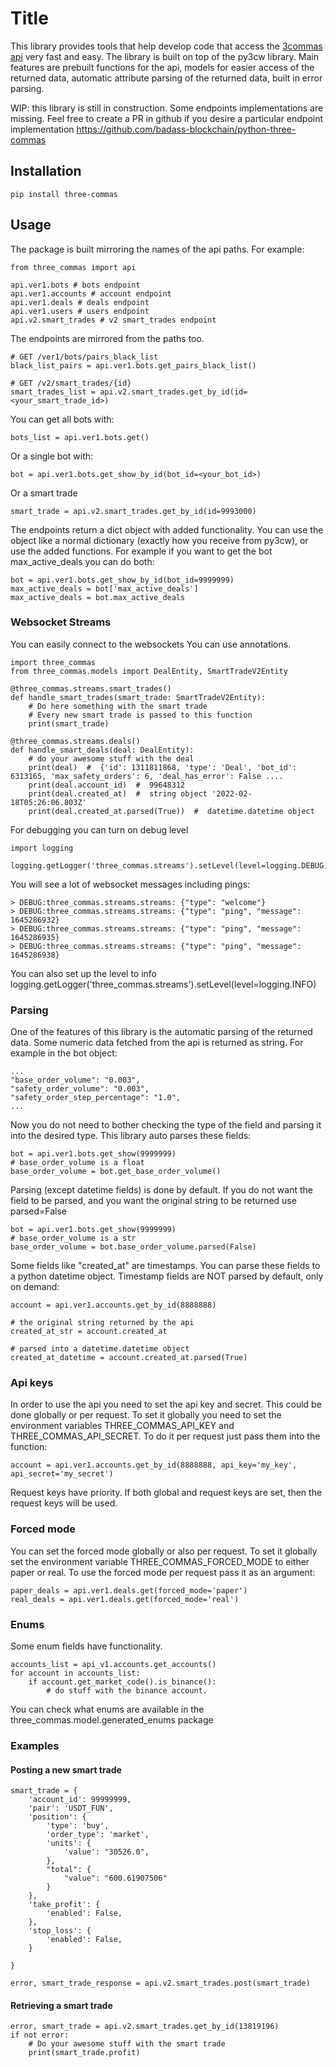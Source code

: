 # Title

This library provides tools that help develop code that access the 
[3commas api](https://github.com/3commas-io/3commas-official-api-docs) very fast and easy. 
The library is built on top of the py3cw library.
Main features are prebuilt functions for the api, models for easier access of the returned data, 
automatic attribute parsing of the returned data, built in error parsing. 

WIP: this library is still in construction. Some endpoints implementations are missing. Feel free to create a PR in github 
if you desire a particular endpoint implementation https://github.com/badass-blockchain/python-three-commas

## Installation

    pip install three-commas

## Usage

The package is built mirroring the names of the api paths. For example:

    from three_commas import api

    api.ver1.bots # bots endpoint
    api.ver1.accounts # account endpoint
    api.ver1.deals # deals endpoint
    api.ver1.users # users endpoint
    api.v2.smart_trades # v2 smart_trades endpoint

The endpoints are mirrored from the paths too.
    
    # GET /ver1/bots/pairs_black_list
    black_list_pairs = api.ver1.bots.get_pairs_black_list()

    # GET /v2/smart_trades/{id}
    smart_trades_list = api.v2.smart_trades.get_by_id(id=<your_smart_trade_id>)


You can get all bots with: 

    bots_list = api.ver1.bots.get()

Or a single bot with:

    bot = api.ver1.bots.get_show_by_id(bot_id=<your_bot_id>)

Or a smart trade

    smart_trade = api.v2.smart_trades.get_by_id(id=9993000)

The endpoints return a dict object with added functionality. You can use the object like a normal dictionary 
(exactly how you receive from py3cw), or use the added functions. 
For example if you want to get the bot max_active_deals you can do both:

    bot = api.ver1.bots.get_show_by_id(bot_id=9999999)
    max_active_deals = bot['max_active_deals']
    max_active_deals = bot.max_active_deals

### Websocket Streams

You can easily connect to the websockets 
You can use annotations.

    import three_commas
    from three_commas.models import DealEntity, SmartTradeV2Entity

    @three_commas.streams.smart_trades()
    def handle_smart_trades(smart_trade: SmartTradeV2Entity):
        # Do here something with the smart trade
        # Every new smart trade is passed to this function
        print(smart_trade)

    @three_commas.streams.deals()
    def handle_smart_deals(deal: DealEntity):
        # do your awesome stuff with the deal
        print(deal)  #  {'id': 1311811868, 'type': 'Deal', 'bot_id': 6313165, 'max_safety_orders': 6, 'deal_has_error': False ....
        print(deal.account_id)  #  99648312
        print(deal.created_at)  #  string object '2022-02-18T05:26:06.803Z'
        print(deal.created_at.parsed(True))  #  datetime.datetime object 


For debugging you can turn on debug level

    import logging

    logging.getLogger('three_commas.streams').setLevel(level=logging.DEBUG)

You will see a lot of websocket messages including pings:

    > DEBUG:three_commas.streams.streams: {"type": "welcome"}
    > DEBUG:three_commas.streams.streams: {"type": "ping", "message": 1645286932}
    > DEBUG:three_commas.streams.streams: {"type": "ping", "message": 1645286935}
    > DEBUG:three_commas.streams.streams: {"type": "ping", "message": 1645286938}

You can also set up the level to info 
    logging.getLogger('three_commas.streams').setLevel(level=logging.INFO)


### Parsing
One of the features of this library is the automatic parsing of the returned data. 
Some numeric data fetched from the api is returned as string. For example in the bot object:

    ...
    "base_order_volume": "0.003",
    "safety_order_volume": "0.003",
    "safety_order_step_percentage": "1.0",
    ...

Now you do not need to bother checking the type of the field and parsing it into the desired type.
This library auto parses these fields:

    bot = api.ver1.bots.get_show(9999999)
    # base_order_volume is a float
    base_order_volume = bot.get_base_order_volume() 

    
Parsing (except datetime fields) is done by default. 
If you do not want the field to be parsed, and you want the original string to be returned use parsed=False

    bot = api.ver1.bots.get_show(9999999)
    # base_order_volume is a str
    base_order_volume = bot.base_order_volume.parsed(False) 


Some fields like "created_at" are timestamps. You can parse these fields to a python datetime object. 
Timestamp fields are NOT parsed by default, only on demand:

    account = api.ver1.accounts.get_by_id(8888888)

    # the original string returned by the api
    created_at_str = account.created_at

    # parsed into a datetime.datetime object
    created_at_datetime = account.created_at.parsed(True) 


### Api keys

In order to use the api you need to set the api key and secret. This could be done globally or per request.
To set it globally you need to set the environment variables THREE_COMMAS_API_KEY and THREE_COMMAS_API_SECRET.
To do it per request just pass them into the function:

    account = api.ver1.accounts.get_by_id(8888888, api_key='my_key', api_secret='my_secret')

Request keys have priority. If both global and request keys are set, then the request keys will be used.

### Forced mode

You can set the forced mode globally or also per request.
To set it globally set the environment variable THREE_COMMAS_FORCED_MODE to either paper or real.
To use the forced mode per request pass it as an argument:

    paper_deals = api.ver1.deals.get(forced_mode='paper')
    real_deals = api.ver1.deals.get(forced_mode='real')


### Enums

Some enum fields have functionality. 

    accounts_list = api_v1.accounts.get_accounts()
    for account in accounts_list:
        if account.get_market_code().is_binance():
            # do stuff with the binance account.

You can check what enums are available in the three_commas.model.generated_enums package


### Examples
#### Posting a new smart trade
    smart_trade = {
        'account_id': 99999999,
        'pair': 'USDT_FUN',
        'position': {
            'type': 'buy',
            'order_type': 'market',
            'units': {
                'value': "30526.0",
            },
            "total": {
                "value": "600.61907506"
            }
        },
        'take_profit': {
            'enabled': False,
        },
        'stop_loss': {
            'enabled': False,
        }

    }

    error, smart_trade_response = api.v2.smart_trades.post(smart_trade)
#### Retrieving a smart trade

    error, smart_trade = api.v2.smart_trades.get_by_id(13819196)
    if not error:
        # Do your awesome stuff with the smart trade
        print(smart_trade.profit)